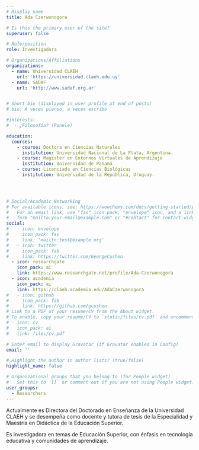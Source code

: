 ```yaml
---
# Display name
title: Ada Czerwonogora

# Is this the primary user of the site?
superuser: false

# Role/position
role: Investigadora

# Organizations/Affiliations
organizations:
  - name: Universidad CLAEH
    url: 'https://universidad.claeh.edu.uy'
  - name: SADAF
    url: 'http://www.sadaf.org.ar'


# Short bio (displayed in user profile at end of posts)
# bio: A veces pienso, a veces escribo

#interests:
#  - ¿Filosofía? (Ponele)

education:
  courses:
    - course: Doctora en Ciencias Naturales     
      institution: Universidad Nacional de La Plata, Argentina. 
    - course: Magíster en Entornos Virtuales de Aprendizaje     
      institution: Universidad de Panamá
    - course: Licenciada en Ciencias Biológicas
      institution: Universidad de la República, Uruguay.

    


# Social/Academic Networking
# For available icons, see: https://wowchemy.com/docs/getting-started/page-builder/#icons
#   For an email link, use "fas" icon pack, "envelope" icon, and a link in the
#   form "mailto:your-email@example.com" or "#contact" for contact widget.
social:
#   - icon: envelope
#     icon_pack: fas
#     link: 'mailto:test@example.org'
#   - icon: twitter
#     icon_pack: fab
#     link: https://twitter.com/GeorgeCushen
  - icon: researchgate
    icon_pack: ai
    link: https://www.researchgate.net/profile/Ada-Czerwonogora
  - icon: academia
    icon_pack: ai
    link: https://claeh.academia.edu/AdaCzerwonogora
#   - icon: github
#     icon_pack: fab
#     link: https://github.com/gcushen
# Link to a PDF of your resume/CV from the About widget.
# To enable, copy your resume/CV to `static/files/cv.pdf` and uncomment the lines below.
# - icon: cv
#   icon_pack: ai
#   link: files/cv.pdf

# Enter email to display Gravatar (if Gravatar enabled in Config)
email: ''

# Highlight the author in author lists? (true/false)
highlight_name: false

# Organizational groups that you belong to (for People widget)
#   Set this to `[]` or comment out if you are not using People widget.
user_groups:
  - Researchers
---
```


Actualmente es Directora del Doctorado en Enseñanza de la Universidad CLAEH y se desempeña como docente y tutora de tesis de la Especialidad y Maestría en Didáctica de la Educación Superior.

Es investigadora en temas de Educación Superior, con énfasis en tecnología educativa y comunidades de aprendizaje.